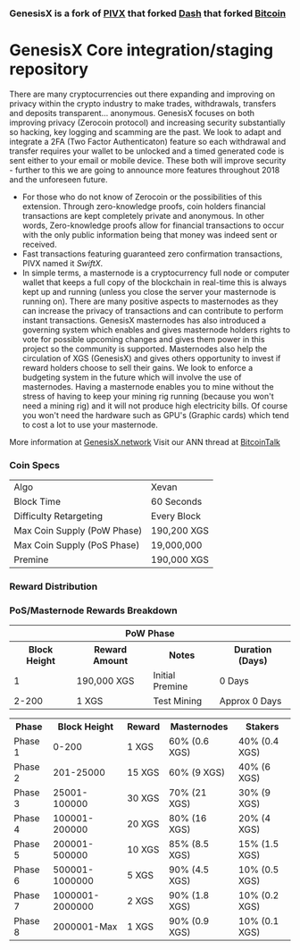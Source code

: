 ### GenesisX is a fork of [PIVX](https://github.com/PIVX-Project/PIVX) that forked [Dash](https://github.com/dashpay/dash) that forked [Bitcoin](https://github.com/bitcoin/bitcoinp)


# GenesisX Core integration/staging repository


There are many cryptocurrencies out there expanding and improving on privacy within the crypto industry to make trades, withdrawals, transfers and deposits transparent... anonymous. GenesisX focuses on both improving privacy (Zerocoin protocol) and increasing security substantially so hacking, key logging and scamming are the past. We look to adapt and integrate a 2FA (Two Factor Authenticaton) feature so each withdrawal and transfer requires your wallet to be unlocked and a timed generated code is sent either to your email or mobile device. These both will improve security - further to this we are going to announce more features throughout 2018 and the unforeseen future.
- For those who do not know of Zerocoin or the possibilities of this extension. Through zero-knowledge proofs, coin holders financial transactions are kept completely private and anonymous. In other words, Zero-knowledge proofs allow for financial transactions to occur with the only public information being that money was indeed sent or received.
- Fast transactions featuring guaranteed zero confirmation transactions, PIVX named it _SwiftX_.
- In simple terms, a masternode is a cryptocurrency full node or computer wallet that keeps a full copy of the blockchain in real-time this is always kept up and running (unless you close the server your masternode is running on). There are many positive aspects to masternodes as they can increase the privacy of transactions and can contribute to perform instant transactions. GenesisX masternodes has also introduced a governing system which enables and gives masternode holders rights to vote for possible upcoming changes and gives them power in this project so the community is supported. Masternodes also help the circulation of XGS (GenesisX) and gives others opportunity to invest if reward holders choose to sell their gains. We look to enforce a budgeting system in the future which will involve the use of masternodes. Having a masternode enables you to mine without the stress of having to keep your mining rig running (because you won't need a mining rig) and it will not produce high electricity bills. Of course you won't need the hardware such as GPU's (Graphic cards) which tend to cost a lot to use your masternode.

More information at [GenesisX.network](http://www.genesisx.network/) Visit our ANN thread at [BitcoinTalk](https://bitcointalk.org/index.php?topic=4408230.0)


### Coin Specs
<table>
<tr><td>Algo</td><td>Xevan</td></tr>
<tr><td>Block Time</td><td>60 Seconds</td></tr>
<tr><td>Difficulty Retargeting</td><td>Every Block</td></tr>
<tr><td>Max Coin Supply (PoW Phase)</td><td>190,200 XGS</td></tr>
<tr><td>Max Coin Supply (PoS Phase)</td><td>19,000,000</td></tr>
<tr><td>Premine</td><td>190,000 XGS</td></tr>
</table>


### Reward Distribution

<table>
<th colspan=4>PoW Phase</th>
<tr><th>Block Height</th><th>Reward Amount</th><th>Notes</th><th>Duration (Days)</th></tr>
<tr><td>1</td><td>190,000 XGS</td><td>Initial Premine</td><td>0 Days</td></tr>
<tr><td>2-200</td><td>1 XGS</td><td rowspan=1>Test Mining</td><td rowspan=1> Approx 0 Days</td></tr>


### PoS/Masternode Rewards Breakdown

<table>
<th>Phase</th><th>Block Height</th><th>Reward</th><th>Masternodes</th><th>Stakers</th>
<tr><td>Phase 1</td><td>0-200</td><td>1 XGS</td><td>60% (0.6 XGS)</td><td>40% (0.4 XGS)</td></tr>
<tr><td>Phase 2</td><td>201-25000</td><td>15 XGS</td><td>60% (9 XGS)</td><td>40% (6 XGS)</td></tr>
<tr><td>Phase 3</td><td>25001-100000</td><td>30 XGS</td><td>70% (21 XGS)</td><td>30% (9 XGS)</td></tr>
<tr><td>Phase 4</td><td>100001-200000</td><td>20 XGS</td><td>80% (16 XGS)</td><td>20% (4 XGS)</td></tr>
<tr><td>Phase 5</td><td>200001-500000</td><td>10 XGS</td><td>85% (8.5 XGS)</td><td>15% (1.5 XGS)</td></tr>
<tr><td>Phase 6</td><td>500001-1000000</td><td>5 XGS</td><td>90% (4.5 XGS)</td><td>10% (0.5 XGS)</td></tr>
<tr><td>Phase 7</td><td>1000001-2000000</td><td>2 XGS</td><td>90% (1.8 XGS)</td><td>10% (0.2 XGS)</td></tr>
<tr><td>Phase 8</td><td>2000001-Max</td><td>1 XGS</td><td>90% (0.9 XGS)</td><td>10% (0.1 XGS)</td></tr>
</table>
